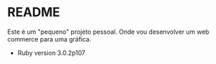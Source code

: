 # README

Este é um "pequeno" projeto pessoal. Onde vou desenvolver um web commerce para uma gráfica.


* Ruby version
    3.0.2p107
